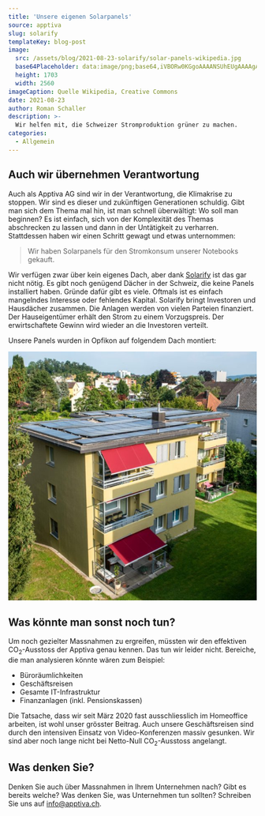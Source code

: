 ```yaml
---
title: 'Unsere eigenen Solarpanels'
source: apptiva
slug: solarify
templateKey: blog-post
image:
  src: /assets/blog/2021-08-23-solarify/solar-panels-wikipedia.jpg
  base64Placeholder: data:image/png;base64,iVBORw0KGgoAAAANSUhEUgAAAAgAAAAFCAIAAAD38zoCAAAACXBIWXMAAAsTAAALEwEAmpwYAAAAiElEQVR4nAF9AIL/AKetsKiutLK3vba8v7zBwsPGxsDDwra5uQBuc4KUk5ZtcHdOWGw7S2Y5TWs3TGhHVWoAOUZoNkFhABhAABlGABtPABtPAB9SKEJtAL27v4OGkwAKNgAOOwAXQQAYRQAGOwANOwD//vn89u4tPlwAADYAJU0+T21VXnaBhJSKry/iunuQWAAAAABJRU5ErkJggg==
  height: 1703
  width: 2560
imageCaption: Quelle Wikipedia, Creative Commons
date: 2021-08-23
author: Roman Schaller
description: >-
  Wir helfen mit, die Schweizer Stromproduktion grüner zu machen.
categories:
  - Allgemein
---
```


## Auch wir übernehmen Verantwortung

Auch als Apptiva AG sind wir in der Verantwortung, die Klimakrise zu stoppen. Wir sind es dieser und zukünftigen Generationen schuldig. Gibt man sich dem Thema mal hin, ist man schnell überwältigt: Wo soll man beginnen? Es ist einfach, sich von der Komplexität des Themas abschrecken zu lassen und dann in der Untätigkeit zu verharren. Stattdessen haben wir einen Schritt gewagt und etwas unternommen:

> Wir haben Solarpanels für den Stromkonsum unserer Notebooks gekauft.

Wir verfügen zwar über kein eigenes Dach, aber dank [Solarify](https://solarify.ch/) ist das gar nicht nötig. Es gibt noch genügend Dächer in der Schweiz, die keine Panels installiert haben. Gründe dafür gibt es viele. Oftmals ist es einfach mangelndes Interesse oder fehlendes Kapital. Solarify bringt Investoren und Hausdächer zusammen. Die Anlagen werden von vielen Parteien finanziert. Der Hauseigentümer erhält den Strom zu einem Vorzugspreis. Der erwirtschaftete Gewinn wird wieder an die Investoren verteilt.

Unsere Panels wurden in Opfikon auf folgendem Dach montiert:

![Unsere Solarpanels in Opfikon](./solarpanels-opfikon.jpg 'Unsere Solarpanels sind auf diesem Dach in Opfikon montiert.')

## Was könnte man sonst noch tun?

Um noch gezielter Massnahmen zu ergreifen, müssten wir den effektiven CO<sub>2</sub>-Ausstoss der Apptiva genau kennen. Das tun wir leider nicht. Bereiche, die man analysieren könnte wären zum Beispiel:

- Büroräumlichkeiten
- Geschäftsreisen
- Gesamte IT-Infrastruktur
- Finanzanlagen (inkl. Pensionskassen)

Die Tatsache, dass wir seit März 2020 fast ausschliesslich im Homeoffice arbeiten, ist wohl unser grösster Beitrag. Auch unsere Geschäftsreisen sind durch den intensiven Einsatz von Video-Konferenzen massiv gesunken. Wir sind aber noch lange nicht bei Netto-Null CO<sub>2</sub>-Ausstoss angelangt.

## Was denken Sie?

Denken Sie auch über Massnahmen in Ihrem Unternehmen nach? Gibt es bereits welche? Was denken Sie, was Unternehmen tun sollten? Schreiben Sie uns auf [info@­apptiva.ch](mailto:info@apptiva.ch).
